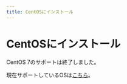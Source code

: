 ```yaml
---
title: CentOSにインストール
---
```


# CentOSにインストール

CentOS 7のサポートは終了しました。

現在サポートしているOSは[こちら](../install/index.html)。
